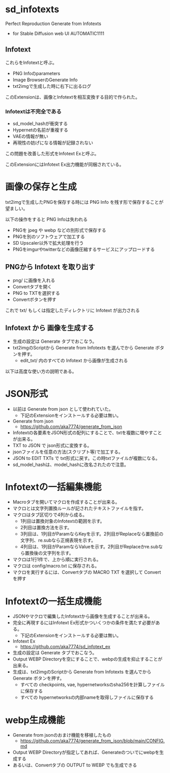 # sd_infotexts
Perfect Reproduction Generate from Infotexts

- for Stable Diffusion web UI AUTOMATIC1111

## Infotext

これらをInfotextと呼ぶ。
- PNG Infoのparameters
- Image BrowserのGenerate Info
- txt2imgで生成した時に右下に出るログ

このExtensionは、画像とInfotextを相互変換する目的で作られた。

### Infotextは不完全である

- sd_model_hashが衝突する
- Hypernetの名前が重複する
- VAEの情報が無い
- 再現性の妨げになる情報が記録されない

この問題を改善した形式をInfotext Exと呼ぶ。

このExtensionにはInfotext Ex出力機能が同梱されている。

# 画像の保存と生成

txt2imgで生成したPNGを保存する時には PNG Info を残す形で保存することが望ましい。

以下の操作をすると PNG Infoは失われる
- PNGを jpeg や webp などの別形式で保存する
- PNGを別のソフトウェアで加工する
- SD Upscaler以外で拡大処理を行う
- PNGをimgurやtwitterなどの画像圧縮するサービスにアップロードする

## PNGから Infotext を取り出す

- png/ に画像を入れる
- Convertタブを開く
- PNG to TXTを選択する
- Convertボタンを押す

これで txt/ もしくは指定したディレクトリに Infotext が出力される

## Infotext から 画像を生成する

- 生成の設定は Generate タブでおこなう。
- txt2imgのScriptから Generate from Infotexts を選んでから Generate ボタンを押す。
  - edit_txt/ 内のすべての Infotext から画像が生成される

以下は高度な使い方の説明である。

# JSON形式

- 以前は Generate from json として使われていた。
  - 下記のExtensionをインストールする必要は無い。
- Generate from json
  - https://github.com/aka7774/generate_from_json
- Infotextの各要素をJSON形式の配列にすることで、txtを複数に増やすことが出来る。
- TXT to JSON で json形式に変換する。
- jsonファイルを任意の方法(スクリプト等)で加工する。
- JSON to EDIT TXTs で txt形式に戻す。この時txtファイルが複数になる。
- sd_model_hashは、model_hashに改名されたので注意。

# Infotextの一括編集機能

- Macroタブを開いてマクロを作成することが出来る。
- マクロとは文字列置換ルールが記されたテキストファイルを指す。
- マクロはタブ区切りで4列から成る。
  - 1列目は置換対象のInfotextの範囲を示す。
  - 2列目は置換方法を示す。
  - 3列目は、1列目がParamならKeyを示す。2列目がReplaceなら置換前の文字列、re.subなら正規表現を示す。
  - 4列目は、1列目がParamならValueを示す。2列目がReplaceかre.subなら置換後の文字列を示す。
- マクロは1行1件で、上から順に実行される。
- マクロは config/macro.txt に保存される。
- マクロを実行するには、Convertタブの MACRO TXT を選択して Convert を押す

# Infotextの一括生成機能

- JSONやマクロで編集したInfotextから画像を生成することが出来る。
- 完全に再現するにはInfotext Ex形式かついくつかの条件を満たす必要がある。
  - 下記のExtensionをインストールする必要は無い。
- Infotext Ex
  - https://github.com/aka7774/sd_infotext_ex
- 生成の設定は Generate タブでおこなう。
- Output WEBP Directoryを空にすることで、webpの生成を抑止することが出来る。
- 生成は、txt2imgのScriptから Generate from Infotexts を選んでから Generate ボタンを押す。
  - すべての checkpoints, vae, hypernetworksのsha256を計算しファイルに保存する
  - すべての hypernetworksの内部nameを取得しファイルに保存する

# webp生成機能

- Generate from jsonのおまけ機能を移植したもの
  - https://github.com/aka7774/generate_from_json/blob/main/CONFIG.md
- Output WEBP Directoryが指定してあれば、Generateのついでにwebpを生成する
- あるいは、Convertタブの OUTPUT to WEBP でも生成できる
